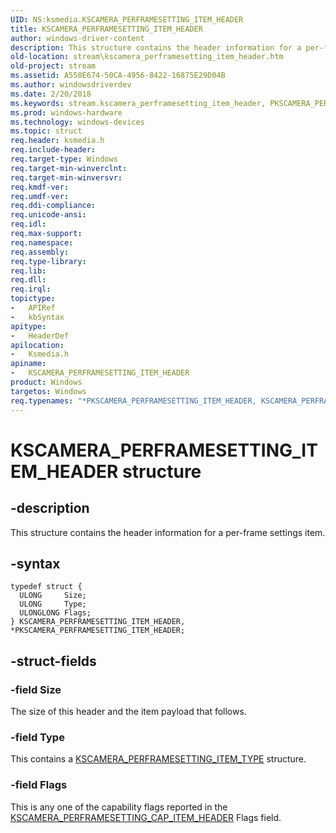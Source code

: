 ```yaml
---
UID: NS:ksmedia.KSCAMERA_PERFRAMESETTING_ITEM_HEADER
title: KSCAMERA_PERFRAMESETTING_ITEM_HEADER
author: windows-driver-content
description: This structure contains the header information for a per-frame settings item.
old-location: stream\kscamera_perframesetting_item_header.htm
old-project: stream
ms.assetid: A550E674-50CA-4956-8422-16875E29D04B
ms.author: windowsdriverdev
ms.date: 2/20/2018
ms.keywords: stream.kscamera_perframesetting_item_header, PKSCAMERA_PERFRAMESETTING_ITEM_HEADER structure pointer [Streaming Media Devices], ksmedia/PKSCAMERA_PERFRAMESETTING_ITEM_HEADER, ksmedia/KSCAMERA_PERFRAMESETTING_ITEM_HEADER, PKSCAMERA_PERFRAMESETTING_ITEM_HEADER, KSCAMERA_PERFRAMESETTING_ITEM_HEADER, *PKSCAMERA_PERFRAMESETTING_ITEM_HEADER, KSCAMERA_PERFRAMESETTING_ITEM_HEADER structure [Streaming Media Devices]
ms.prod: windows-hardware
ms.technology: windows-devices
ms.topic: struct
req.header: ksmedia.h
req.include-header: 
req.target-type: Windows
req.target-min-winverclnt: 
req.target-min-winversvr: 
req.kmdf-ver: 
req.umdf-ver: 
req.ddi-compliance: 
req.unicode-ansi: 
req.idl: 
req.max-support: 
req.namespace: 
req.assembly: 
req.type-library: 
req.lib: 
req.dll: 
req.irql: 
topictype:
-	APIRef
-	kbSyntax
apitype:
-	HeaderDef
apilocation:
-	Ksmedia.h
apiname:
-	KSCAMERA_PERFRAMESETTING_ITEM_HEADER
product: Windows
targetos: Windows
req.typenames: "*PKSCAMERA_PERFRAMESETTING_ITEM_HEADER, KSCAMERA_PERFRAMESETTING_ITEM_HEADER"
---
```


# KSCAMERA_PERFRAMESETTING_ITEM_HEADER structure


## -description


This structure contains the header information for a per-frame settings item.


## -syntax


````
typedef struct {
  ULONG     Size;
  ULONG     Type;
  ULONGLONG Flags;
} KSCAMERA_PERFRAMESETTING_ITEM_HEADER, *PKSCAMERA_PERFRAMESETTING_ITEM_HEADER;
````


## -struct-fields




### -field Size

The size of this header and the item payload that follows.


### -field Type

This contains a <a href="..\ksmedia\ne-ksmedia-kscamera_perframesetting_item_type.md">KSCAMERA_PERFRAMESETTING_ITEM_TYPE</a> structure.


### -field Flags

This is any one of the capability flags reported in the <a href="..\ksmedia\ns-ksmedia-kscamera_perframesetting_cap_item_header.md">KSCAMERA_PERFRAMESETTING_CAP_ITEM_HEADER</a> Flags field.

